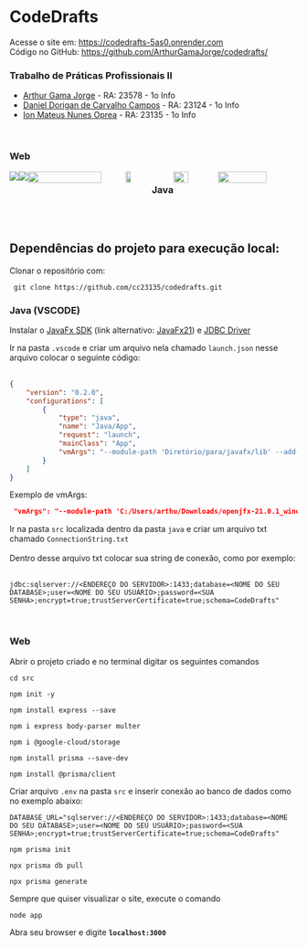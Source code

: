 <h1>CodeDrafts</h1>
Acesse o site em: <a href="https://codedrafts-5as0.onrender.com/"  target="_blank" >https://codedrafts-5as0.onrender.com</a> <br>
Código no GitHub: <a href="https://github.com/ArthurGamaJorge/codedrafts/"  target="_blank" >https://github.com/ArthurGamaJorge/codedrafts/</a>

### Trabalho de Práticas Profissionais II

* <a href="https://github.com/ArthurGamaJorge"  target="_blank" >Arthur Gama Jorge</a>                   - RA: 23578  - 1o Info
* <a href="https://github.com/DanielDoriganCC"  target="_blank" >Daniel Dorigan de Carvalho Campos</a>    - RA: 23124  - 1o Info
* <a href="https://github.com/ionmateus"  target="_blank" >Ion Mateus Nunes Oprea</a>               - RA: 23135  - 1o Info
<br>

### Web
<div style="display: flex">
<img src= "https://github.com/ArthurGamaJorge/codedrafts/assets/129080603/1b5e321a-80d0-40e2-bfc2-b371173a1132">
<img src = "https://github.com/ArthurGamaJorge/codedrafts/assets/129080603/81007d6d-6812-4fbc-aa45-8876cb2f0240"> <br><br>
<img src= "https://github.com/ArthurGamaJorge/codedrafts/assets/129080603/b535147c-4192-4076-bcbe-8eb6b0a7ca3c" width=75%>
<img src = "https://github.com/ArthurGamaJorge/codedrafts/assets/129080603/bb91c9af-f3a5-4d81-85be-d36c027b5d09" width=20%>

### Java
<img src = "https://github.com/ArthurGamaJorge/codedrafts/assets/129080603/6adf92ff-35a9-46bd-b4ee-79b1a9d8cf61" width=34%>
<img src = "https://github.com/ArthurGamaJorge/codedrafts/assets/129080603/eb814623-89fd-42ba-bde7-910d35c19726" width=61%>
</div> <br><br>

<h2>Dependências do projeto para execução local:</h2>

Clonar o repositório com:

```console
 git clone https://github.com/cc23135/codedrafts.git
```

### Java (VSCODE)
Instalar o <a href="https://openjfx.io/"> JavaFx SDK</a> (link alternativo: <a href="https://jdk.java.net/javafx21/"> JavaFx21</a>) e <a href="https://www.oracle.com/br/database/technologies/appdev/jdbc-downloads.html"> JDBC Driver </a> 

Ir na pasta `.vscode` e criar um arquivo nela chamado `launch.json`
nesse arquivo colocar o seguinte código: <br><br>


```json
{
    "version": "0.2.0",
    "configurations": [
        {
            "type": "java",
            "name": "Java/App",
            "request": "launch",
            "mainClass": "App",
            "vmArgs": "--module-path 'Diretório/para/javafx/lib' --add-modules javafx.controls,javafx.fxml"
        }
    ]
}
```

Exemplo de vmArgs:
```json
 "vmArgs": "--module-path 'C:/Users/arthu/Downloads/openjfx-21.0.1_windows-x64_bin-sdk/javafx-sdk-21.0.1/lib' --add-modules javafx.controls,javafx.fxml"
```
Ir na pasta `src` localizada dentro da pasta `java` e criar um arquivo txt chamado `ConnectionString.txt` <br><br>
Dentro desse arquivo txt colocar sua string de conexão, como por exemplo: <br><br>

```console
jdbc:sqlserver://<ENDEREÇO DO SERVIDOR>:1433;database=<NOME DO SEU DATABASE>;user=<NOME DO SEU USUÁRIO>;password=<SUA SENHA>;encrypt=true;trustServerCertificate=true;schema=CodeDrafts"
```
<br>

### Web
Abrir o projeto criado e no terminal digitar os seguintes comandos

```console
cd src
```

```console
npm init -y
```

```console
npm install express --save
```

```console
npm i express body-parser multer
```

```console
npm i @google-cloud/storage
```

```console
npm install prisma --save-dev
```

```console
npm install @prisma/client
```

Criar arquivo `.env` na pasta `src` e inserir conexão ao banco de dados como no exemplo abaixo:
```console
DATABASE_URL="sqlserver://<ENDEREÇO DO SERVIDOR>:1433;database=<NOME DO SEU DATABASE>;user=<NOME DO SEU USUÁRIO>;password=<SUA SENHA>;encrypt=true;trustServerCertificate=true;schema=CodeDrafts"
```

```console
npm prisma init
```

```console
npx prisma db pull
```

```console
npx prisma generate
```

Sempre que quiser visualizar o site, execute o comando
```console
node app
```
Abra seu browser e digite <b> `localhost:3000` </b> 
